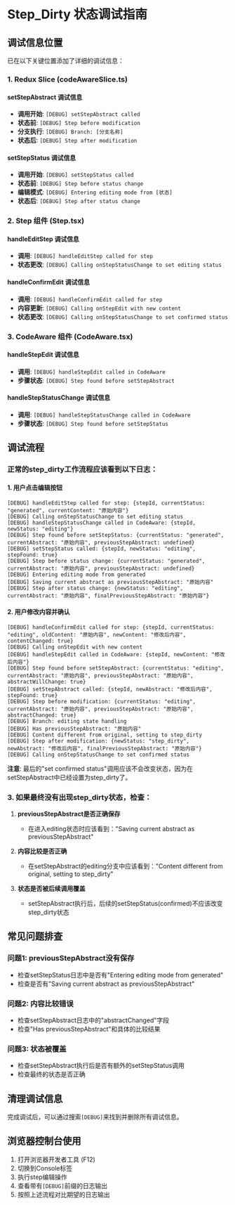 # Step_Dirty 状态调试指南

## 调试信息位置

已在以下关键位置添加了详细的调试信息：

### 1. Redux Slice (codeAwareSlice.ts)

#### setStepAbstract 调试信息
- **调用开始**: `[DEBUG] setStepAbstract called`
- **状态前**: `[DEBUG] Step before modification`
- **分支执行**: `[DEBUG] Branch: [分支名称]`
- **状态后**: `[DEBUG] Step after modification`

#### setStepStatus 调试信息
- **调用开始**: `[DEBUG] setStepStatus called`
- **状态前**: `[DEBUG] Step before status change`
- **编辑模式**: `[DEBUG] Entering editing mode from [状态]`
- **状态后**: `[DEBUG] Step after status change`

### 2. Step 组件 (Step.tsx)

#### handleEditStep 调试信息
- **调用**: `[DEBUG] handleEditStep called for step`
- **状态更改**: `[DEBUG] Calling onStepStatusChange to set editing status`

#### handleConfirmEdit 调试信息
- **调用**: `[DEBUG] handleConfirmEdit called for step`
- **内容更新**: `[DEBUG] Calling onStepEdit with new content`
- **状态更改**: `[DEBUG] Calling onStepStatusChange to set confirmed status`

### 3. CodeAware 组件 (CodeAware.tsx)

#### handleStepEdit 调试信息
- **调用**: `[DEBUG] handleStepEdit called in CodeAware`
- **步骤状态**: `[DEBUG] Step found before setStepAbstract`

#### handleStepStatusChange 调试信息
- **调用**: `[DEBUG] handleStepStatusChange called in CodeAware`
- **步骤状态**: `[DEBUG] Step found before setStepStatus`

## 调试流程

### 正常的step_dirty工作流程应该看到以下日志：

#### 1. 用户点击编辑按钮
```
[DEBUG] handleEditStep called for step: {stepId, currentStatus: "generated", currentContent: "原始内容"}
[DEBUG] Calling onStepStatusChange to set editing status
[DEBUG] handleStepStatusChange called in CodeAware: {stepId, newStatus: "editing"}
[DEBUG] Step found before setStepStatus: {currentStatus: "generated", currentAbstract: "原始内容", previousStepAbstract: undefined}
[DEBUG] setStepStatus called: {stepId, newStatus: "editing", stepFound: true}
[DEBUG] Step before status change: {currentStatus: "generated", currentAbstract: "原始内容", previousStepAbstract: undefined}
[DEBUG] Entering editing mode from generated
[DEBUG] Saving current abstract as previousStepAbstract: "原始内容"
[DEBUG] Step after status change: {newStatus: "editing", currentAbstract: "原始内容", finalPreviousStepAbstract: "原始内容"}
```

#### 2. 用户修改内容并确认
```
[DEBUG] handleConfirmEdit called for step: {stepId, currentStatus: "editing", oldContent: "原始内容", newContent: "修改后内容", contentChanged: true}
[DEBUG] Calling onStepEdit with new content
[DEBUG] handleStepEdit called in CodeAware: {stepId, newContent: "修改后内容"}
[DEBUG] Step found before setStepAbstract: {currentStatus: "editing", currentAbstract: "原始内容", previousStepAbstract: "原始内容", abstractWillChange: true}
[DEBUG] setStepAbstract called: {stepId, newAbstract: "修改后内容", stepFound: true}
[DEBUG] Step before modification: {currentStatus: "editing", currentAbstract: "原始内容", previousStepAbstract: "原始内容", abstractChanged: true}
[DEBUG] Branch: editing state handling
[DEBUG] Has previousStepAbstract: "原始内容"
[DEBUG] Content different from original, setting to step_dirty
[DEBUG] Step after modification: {newStatus: "step_dirty", newAbstract: "修改后内容", finalPreviousStepAbstract: "原始内容"}
[DEBUG] Calling onStepStatusChange to set confirmed status
```

**注意**: 最后的"set confirmed status"调用应该不会改变状态，因为在setStepAbstract中已经设置为step_dirty了。

### 3. 如果最终没有出现step_dirty状态，检查：

1. **previousStepAbstract是否正确保存**
   - 在进入editing状态时应该看到："Saving current abstract as previousStepAbstract"
   
2. **内容比较是否正确**
   - 在setStepAbstract的editing分支中应该看到："Content different from original, setting to step_dirty"
   
3. **状态是否被后续调用覆盖**
   - setStepAbstract执行后，后续的setStepStatus(confirmed)不应该改变step_dirty状态

## 常见问题排查

### 问题1: previousStepAbstract没有保存
- 检查setStepStatus日志中是否有"Entering editing mode from generated"
- 检查是否有"Saving current abstract as previousStepAbstract"

### 问题2: 内容比较错误
- 检查setStepAbstract日志中的"abstractChanged"字段
- 检查"Has previousStepAbstract"和具体的比较结果

### 问题3: 状态被覆盖
- 检查setStepAbstract执行后是否有额外的setStepStatus调用
- 检查最终的状态是否正确

## 清理调试信息

完成调试后，可以通过搜索`[DEBUG]`来找到并删除所有调试信息。

## 浏览器控制台使用

1. 打开浏览器开发者工具 (F12)
2. 切换到Console标签
3. 执行step编辑操作
4. 查看带有`[DEBUG]`前缀的日志输出
5. 按照上述流程对比期望的日志输出
